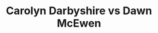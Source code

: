 ---
title: Carolyn Darbyshire vs Dawn McEwen
player1:
  name: Darbyshire, Carolyn
  percent: 71
  wins: 0
  losses: 1
player2:
  name: McEwen, Dawn
  percent: 73
  wins: 1
  losses: 0
games:
- player1:
    team: AB
    position: Second
    percent: 71
    win: 0
    loss: 1
  player2:
    team: CA
    position: Lead
    percent: 73
    win: 1
    loss: 0
  event: Hearts
  year: 2009
  draw: Round Robin(2)
  score: AB 3 - CA 9
- player1:
    team: BERN
    position: Second
    percent: 89
    win: 1
    loss: 0
  player2:
    team: JONE
    position: Lead
    percent: 93
    win: 0
    loss: 1
  event: Trials (Women)
  year: 2009
  draw: Round Robin(6)
  score: BERN 8 - JONE 5
---